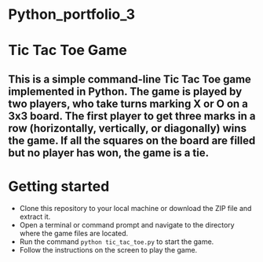 # Python_portfolio_3

# Tic Tac Toe Game

## This is a simple command-line Tic Tac Toe game implemented in Python. The game is played by two players, who take turns marking X or O on a 3x3 board. The first player to get three marks in a row (horizontally, vertically, or diagonally) wins the game. If all the squares on the board are filled but no player has won, the game is a tie.

# Getting started

- Clone this repository to your local machine or download the ZIP file and extract it.
- Open a terminal or command prompt and navigate to the directory where the game files are located.
- Run the command `python tic_tac_toe.py` to start the game.
- Follow the instructions on the screen to play the game.
